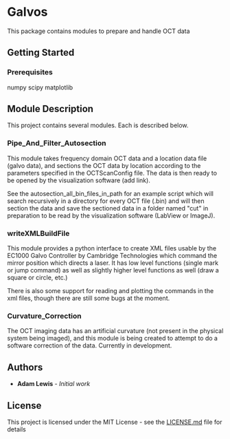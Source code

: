 # Galvos

This package contains modules to prepare and handle OCT data

## Getting Started

### Prerequisites
numpy
scipy
matplotlib

## Module Description
This project contains several modules.  Each is described below.

### Pipe_And_Filter_Autosection
This module takes frequency domain OCT data and a location data file (galvo data), and sections the OCT data by location according to
the parameters specified in the OCTScanConfig file.  The data is then ready to be opened by the visualization software (add link).

See the autosection_all_bin_files_in_path for an example script which will search recursively in a directory for every OCT file
(.bin) and will then section the data and save the sectioned data in a folder named "cut" in preparation to be read by the visualization
software (LabView or ImageJ).

### writeXMLBuildFile
This module provides a python interface to create XML files usable by the EC1000 Galvo Controller by Cambridge Technologies which command the mirror position which directs a laser.  It has low level functions (single mark or jump command) as well as slightly higher level functions as well (draw a square or circle, etc.)

There is also some support for reading and plotting the commands in the xml files, though there are still some bugs at the moment.

### Curvature_Correction
The OCT imaging data has an artificial curvature (not present in the physical system being imaged), and this module is being created to attempt to do a software correction of the data.  Currently in development.

## Authors

* **Adam Lewis** - *Initial work*

## License

This project is licensed under the MIT License - see the [LICENSE.md](LICENSE.md) file for details

